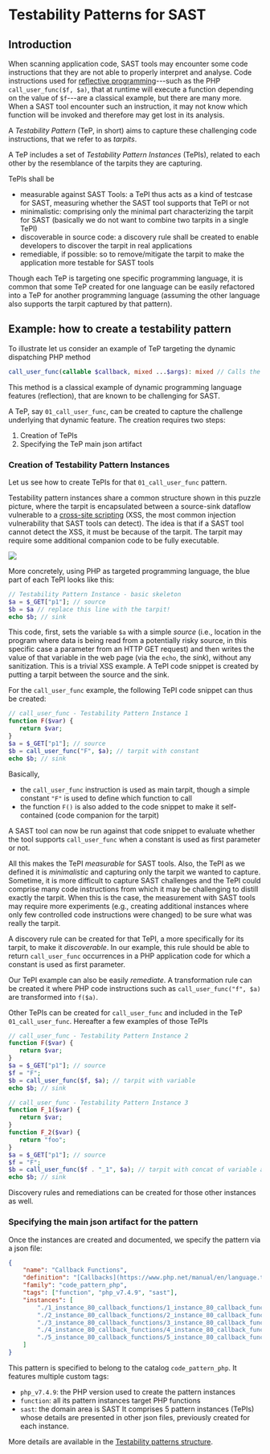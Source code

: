 # Testability Patterns for SAST

## Introduction

When scanning application code, SAST tools may encounter some code instructions that they are not able to properly interpret and analyse. Code instructions used for [reflective programming](https://en.wikipedia.org/wiki/Reflective_programming)---such as the PHP `call_user_func($f, $a)`, that at runtime will execute a function depending on the value of `$f`---are a classical example, but there are many more. When a SAST tool encounter such an instruction, it may not know which function will be invoked and therefore may get lost in its analysis. 

A _Testability Pattern_ (TeP, in short) aims to capture these challenging code instructions, that we refer to as _tarpits_.

A TeP includes a set of _Testability Pattern Instances_ (TePIs), related to each other by the resemblance of the tarpits they are capturing. 

TePIs shall be 
- measurable against SAST Tools: a TePI thus acts as a kind of testcase for SAST, measuring whether the SAST tool supports that TePI or not
- minimalistic: comprising only the minimal part characterizing the tarpit for SAST (basically we do not want to combine two tarpits in a single TePI)
- discoverable in source code: a discovery rule shall be created to enable developers to discover the tarpit in real applications 
- remediable, if possible: so to remove/mitigate the tarpit to make the application more testable for SAST tools

Though each TeP is targeting one specific programming language, it is common that some TeP created for one language can be easily refactored into a TeP for another programming language (assuming the other language also supports the tarpit captured by that pattern).

## Example: how to create a testability pattern
To illustrate let us consider an example of TeP targeting the dynamic dispatching PHP method
```php
call_user_func(callable $callback, mixed ...$args): mixed // Calls the callback given by the first parameter and passes the remaining parameters as arguments.
```

This method is a classical example of dynamic programming language features (reflection), that are known to be challenging for SAST. 

A TeP, say `01_call_user_func`, can be created to capture the challenge underlying that dynamic feature. The creation requires two steps:
1. Creation of TePIs 
2. Specifying the TeP main json artifact 

### Creation of Testability Pattern Instances
Let us see how to create TePIs for that `01_call_user_func` pattern. 

Testability pattern instances share a common structure shown in this puzzle picture, where the tarpit is encapsulated between a source-sink dataflow vulnerable to a [cross-site scripting](https://owasp.org/www-community/attacks/xss/) (XSS, the most common injection vulnerability that SAST tools can detect). The idea is that if a SAST tool cannot detect the XSS, it must be because of the tarpit.  The tarpit may require some additional companion code to be fully executable.

![](https://blogs.sap.com/wp-content/uploads/2022/05/TPI-puzzle.png)

More concretely, using PHP as targeted programming language, the blue part of each TePI looks like this: 
```php
// Testability Pattern Instance - basic skeleton
$a = $_GET["p1"]; // source
$b = $a // replace this line with the tarpit!
echo $b; // sink
```

This code, first, sets the variable `$a` with a simple _source_ (i.e., location in the program where data is being read from a potentially risky source, in this specific case a parameter from an HTTP GET request) and then writes the value of that variable in the web page (via the `echo`, the _sink_), without any sanitization. This is a trivial XSS example. A TePI code snippet is created by putting a tarpit between the source and the sink. 

For the `call_user_func` example, the following TePI code snippet can thus be created:
```php
// call_user_func - Testability Pattern Instance 1 
function F($var) {
   return $var;
}
$a = $_GET["p1"]; // source
$b = call_user_func("F", $a); // tarpit with constant
echo $b; // sink
```

Basically, 
- the `call_user_func` instruction is used as main tarpit, though a simple constant `"F"` is used to define which function to call
- the function `F()` is also added to the code snippet to make it self-contained (code companion for the tarpit)

A SAST tool can now be run against that code snippet to evaluate whether the tool supports `call_user_func` when a constant is used as first parameter or not. 

All this makes the TePI _measurable_ for SAST tools. Also, the TePI as we defined it is _minimalistic_ and capturing only the tarpit we wanted to capture. Sometime, it is more difficult to capture SAST challenges and the TePI could comprise many code instructions from which it may be challenging to distill exactly the tarpit. When this is the case, the measurement with SAST tools may require more experiments (e.g., creating additional instances where only few controlled code instructions were changed) to be sure what was really the tarpit. 

A discovery rule can be created for that TePI, a more specifically for its tarpit, to make it _discoverable_. In our example, this rule should be able to return `call_user_func` occurrences in a PHP application code for which a constant is used as first parameter. 

Our TePI example can also be easily _remediate_. A transformation rule can be created it where PHP code instructions such as `call_user_func("f", $a)` are transformed into `f($a)`. 

Other TePIs can be created for `call_user_func` and included in the TeP `01_call_user_func`. Hereafter a few examples of those TePIs
```php
// call_user_func - Testability Pattern Instance 2
function F($var) {
   return $var;
}
$a = $_GET["p1"]; // source
$f = "F";
$b = call_user_func($f, $a); // tarpit with variable
echo $b; // sink
```

```php
// call_user_func - Testability Pattern Instance 3
function F_1($var) {
   return $var;
}
function F_2($var) {
   return "foo";
}
$a = $_GET["p1"]; // source
$f = "F";
$b = call_user_func($f . "_1", $a); // tarpit with concat of variable and constant
echo $b; // sink
```

Discovery rules and remediations can be created for those other instances as well.

### Specifying the main json artifact for the pattern
Once the instances are created and documented, we specify the pattern via a json file:
```json
{
    "name": "Callback Functions",
    "definition": "[Callbacks](https://www.php.net/manual/en/language.types.callable.php) are defined in PHP.\n>>>\nSome functions like call_user_func() or usort() accept user-defined callback functions as a parameter. Calls the callback given by the first parameter and passes the remaining parameters as arguments.\nSpecial cases:\n*  call_user_func function\n*  call_user_func_array function\n*  usort function\n*  call_user_func with reference\n*  call_user_func_array with reference\n*  function name as a variable (hard coded and source variable)\n*  call_user_func with object\n>>>\nNote:\nCallbacks registered with functions such as call_user_func() and call_user_func_array() will not be called if there is an uncaught exception thrown in a previous callback.",
    "family": "code_pattern_php",
    "tags": ["function", "php_v7.4.9", "sast"],
    "instances": [
        "./1_instance_80_callback_functions/1_instance_80_callback_functions.json",
        "./2_instance_80_callback_functions/2_instance_80_callback_functions.json",
        "./3_instance_80_callback_functions/3_instance_80_callback_functions.json",
        "./4_instance_80_callback_functions/4_instance_80_callback_functions.json",
        "./5_instance_80_callback_functions/5_instance_80_callback_functions.json"
    ]
}
```

This pattern is specified to belong to the catalog `code_pattern_php`. It features multiple custom tags:
- `php_v7.4.9`:  the PHP version used to create the pattern instances 
- `function`: all its pattern instances target PHP functions
- `sast`: the domain area is SAST 
It comprises 5 pattern instances (TePIs) whose details are presented in other json files, previously created for each instance. 

More details are available in the [Testability patterns structure](./Testability-patterns-structure.md).
